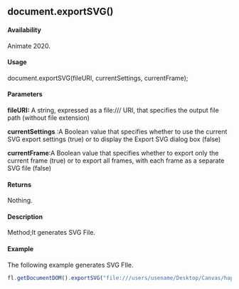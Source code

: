 ## document.exportSVG()

#### Availability

Animate 2020.

#### Usage

document.exportSVG(fileURI, currentSettings, currentFrame);

#### Parameters

**fileURI:** A string, expressed as a file:/// URI, that specifies the output file path (without file extension)

**currentSettings** :A Boolean value that specifies whether to use the current SVG export settings (true) or to display the Export SVG dialog box (false)

**currentFrame**:A Boolean value that specifies whether to export only the current frame (true) or to export all frames, with each frame as a separate SVG file (false)

#### Returns

Nothing.

#### Description

Method;It generates SVG File. 

#### Example
The following example generates SVG FIle. 

```javascript
fl.getDocumentDOM().exportSVG("file:///users/usename/Desktop/Canvas/hap.svg", true, true);

```